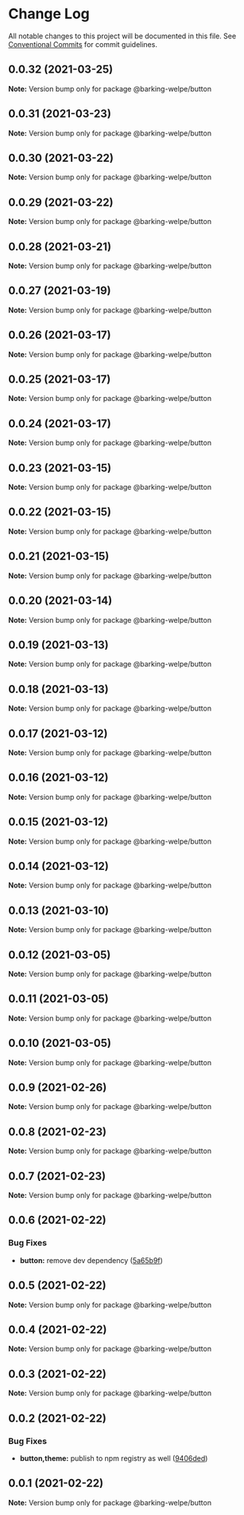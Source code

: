 # Change Log

All notable changes to this project will be documented in this file.
See [Conventional Commits](https://conventionalcommits.org) for commit guidelines.

## 0.0.32 (2021-03-25)

**Note:** Version bump only for package @barking-welpe/button





## 0.0.31 (2021-03-23)

**Note:** Version bump only for package @barking-welpe/button





## 0.0.30 (2021-03-22)

**Note:** Version bump only for package @barking-welpe/button





## 0.0.29 (2021-03-22)

**Note:** Version bump only for package @barking-welpe/button





## 0.0.28 (2021-03-21)

**Note:** Version bump only for package @barking-welpe/button





## 0.0.27 (2021-03-19)

**Note:** Version bump only for package @barking-welpe/button





## 0.0.26 (2021-03-17)

**Note:** Version bump only for package @barking-welpe/button





## 0.0.25 (2021-03-17)

**Note:** Version bump only for package @barking-welpe/button





## 0.0.24 (2021-03-17)

**Note:** Version bump only for package @barking-welpe/button





## 0.0.23 (2021-03-15)

**Note:** Version bump only for package @barking-welpe/button





## 0.0.22 (2021-03-15)

**Note:** Version bump only for package @barking-welpe/button





## 0.0.21 (2021-03-15)

**Note:** Version bump only for package @barking-welpe/button





## 0.0.20 (2021-03-14)

**Note:** Version bump only for package @barking-welpe/button





## 0.0.19 (2021-03-13)

**Note:** Version bump only for package @barking-welpe/button





## 0.0.18 (2021-03-13)

**Note:** Version bump only for package @barking-welpe/button





## 0.0.17 (2021-03-12)

**Note:** Version bump only for package @barking-welpe/button





## 0.0.16 (2021-03-12)

**Note:** Version bump only for package @barking-welpe/button





## 0.0.15 (2021-03-12)

**Note:** Version bump only for package @barking-welpe/button





## 0.0.14 (2021-03-12)

**Note:** Version bump only for package @barking-welpe/button





## 0.0.13 (2021-03-10)

**Note:** Version bump only for package @barking-welpe/button





## 0.0.12 (2021-03-05)

**Note:** Version bump only for package @barking-welpe/button





## 0.0.11 (2021-03-05)

**Note:** Version bump only for package @barking-welpe/button





## 0.0.10 (2021-03-05)

**Note:** Version bump only for package @barking-welpe/button





## 0.0.9 (2021-02-26)

**Note:** Version bump only for package @barking-welpe/button





## 0.0.8 (2021-02-23)

**Note:** Version bump only for package @barking-welpe/button





## 0.0.7 (2021-02-23)

**Note:** Version bump only for package @barking-welpe/button





## 0.0.6 (2021-02-22)


### Bug Fixes

* **button:** remove dev dependency ([5a65b9f](https://github.com/barking-welpe/ui/commit/5a65b9faff8a3ad4c8027e092ec2d423026f5c72))





## 0.0.5 (2021-02-22)

**Note:** Version bump only for package @barking-welpe/button





## 0.0.4 (2021-02-22)

**Note:** Version bump only for package @barking-welpe/button





## 0.0.3 (2021-02-22)

**Note:** Version bump only for package @barking-welpe/button





## 0.0.2 (2021-02-22)


### Bug Fixes

* **button,theme:** publish to npm registry as well ([9406ded](https://github.com/barking-welpe/ui/commit/9406ded15b52f4ed027df967ef2358d627448e24))





## 0.0.1 (2021-02-22)

**Note:** Version bump only for package @barking-welpe/button
